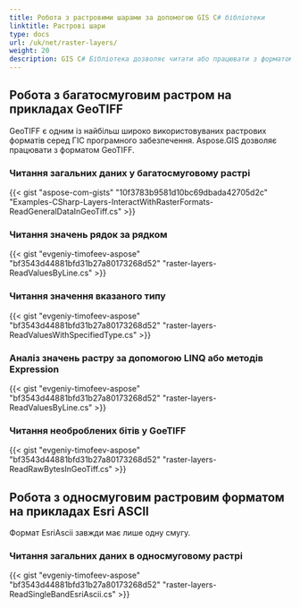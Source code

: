 ```yaml
---
title: Робота з растровими шарами за допомогою GIS C# бібліотеки
linktitle: Растрові шари
type: docs
url: /uk/net/raster-layers/
weight: 20
description: GIS C# Бібліотека дозволяє читати або працювати з форматом GeoTIFF, який є одним із найбільш широко використовуваних растрових форматів серед ГІС програмного забезпечення.
---
```


## **Робота з багатосмуговим растром на прикладах GeoTIFF**
GeoTIFF є одним із найбільш широко використовуваних растрових форматів серед ГІС програмного забезпечення. Aspose.GIS дозволяє працювати з форматом GeoTIFF.
### **Читання загальних даних у багатосмуговому растрі**
{{< gist "aspose-com-gists" "10f3783b9581d10bc69dbada42705d2c" "Examples-CSharp-Layers-InteractWithRasterFormats-ReadGeneralDataInGeoTiff.cs" >}}
### **Читання значень рядок за рядком**
{{< gist "evgeniy-timofeev-aspose" "bf3543d44881bfd31b27a80173268d52" "raster-layers-ReadValuesByLine.cs" >}}
### **Читання значення вказаного типу**
{{< gist "evgeniy-timofeev-aspose" "bf3543d44881bfd31b27a80173268d52" "raster-layers-ReadValuesWithSpecifiedType.cs" >}}
### **Аналіз значень растру за допомогою LINQ або методів Expression**
{{< gist "evgeniy-timofeev-aspose" "bf3543d44881bfd31b27a80173268d52" "raster-layers-ReadValuesByLine.cs" >}}
### **Читання необроблених бітів у GoeTIFF**
{{< gist "evgeniy-timofeev-aspose" "bf3543d44881bfd31b27a80173268d52" "raster-layers-ReadRawBytesInGeoTiff.cs" >}}

## **Робота з односмуговим растровим форматом на прикладах Esri ASCII**
Формат EsriAscii завжди має лише одну смугу.
### **Читання загальних даних в односмуговому растрі**
{{< gist "evgeniy-timofeev-aspose" "bf3543d44881bfd31b27a80173268d52" "raster-layers-ReadSingleBandEsriAscii.cs" >}}
